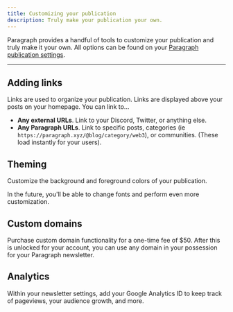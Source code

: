 ```yaml
---
title: Customizing your publication
description: Truly make your publication your own.
---
```


Paragraph provides a handful of tools to customize your publication and truly make it your own. All options can be found on your [Paragraph publication settings](https://paragraph.xyz/settings/publication/blog).

---

## Adding links

Links are used to organize your publication. Links are displayed above your posts on your homepage. You can link to...

* **Any external URLs**. Link to your Discord, Twitter, or anything else.
* **Any Paragraph URLs**. Link to specific posts, categories (ie `https://paragraph.xyz/@blog/category/web3`), or communities. (These load instantly for your users).


## Theming

Customize the background and foreground colors of your publication.

In the future, you'll be able to change fonts and perform even more customization.


## Custom domains

Purchase custom domain functionality for a one-time fee of $50. After this is unlocked for your account, you can use any domain in your possession for your Paragraph newsletter.

## Analytics

Within your newsletter settings, add your Google Analytics ID to keep track of pageviews, your audience growth, and more.
